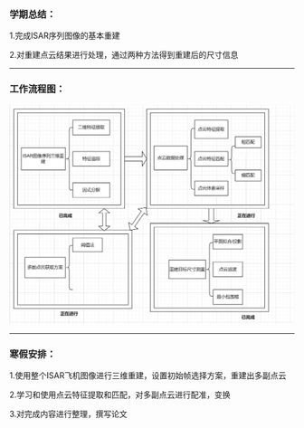 ### 学期总结：

1.完成ISAR序列图像的基本重建

2.对重建点云结果进行处理，通过两种方法得到重建后的尺寸信息

------

### 工作流程图：

![2](./images/2022.12.30/2.jpg)

------

### 寒假安排：

1.使用整个ISAR飞机图像进行三维重建，设置初始帧选择方案，重建出多副点云

2.学习和使用点云特征提取和匹配，对多副点云进行配准，变换

3.对完成内容进行整理，撰写论文

